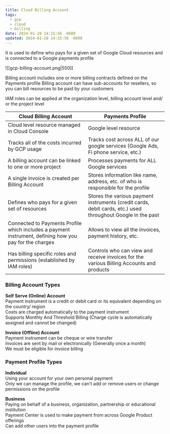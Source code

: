 ```yaml
---
title: Cloud Billing Account
tags:
  - gcp
  - cloud
  - billing
date: 2024-01-28 14:15:56 -0600
updated: 2024-01-28 14:15:56 -0600
---
```


It is used to define who pays for a given set of Google Cloud resources and is connected to a Google payments profile

![[gcp-billing-account.png|550]]

Billing account includes one or more billing contracts defined on the Payments profile
Billing account can have sub-accounts for resellers, so you can bill resources to be paid by your customers

IAM roles can be applied at the organization level, billing account level and/ or the project level

| Cloud Billing Account                                                                                   | Payments Profile                                                                                            |
| ------------------------------------------------------------------------------------------------------- | ----------------------------------------------------------------------------------------------------------- |
| Cloud level resource managed in Cloud Console                                                           | Google level resource                                                                                       |
| Tracks all of the costs incurred by GCP usage                                                           | Tracks cost across ALL of our google services (Google Ads, Fi phone service, etc.)                          |
| A billing account can be linked to one or more project                                                  | Processes payments for ALL Google services                                                                  |
| A single invoice is created per Billing Account                                                         | Stores information like name, address, etc. of who is responsible for the profile                           |
| Defines who pays for a given set of resources                                                           | Stores the various payment instruments (credit cards, debit cards, etc.) used throughout Google in the past |
| Connected to Payments Profile which includes a payment instrument, defining how you pay for the charges | Allows to view all the invoices, payment history, etc.                                                      |
| Has billing specific roles and permissions (established by IAM roles)                                   | Controls who can view and receive invoices for the various Billing Accounts and products                    |

### Billing Account Types

**Self Serve (Online) Account**  
Payment instrument is a credit or debit card or its equivalent depending on the country/ region  
Costs are charged automatically to the payment instrument  
Supports Monthly And Threshold Billing (Charge cycle is automatically assigned and cannot be changed)

**Invoice (Offline) Account**  
Payment instrument can be cheque or wire transfer  
Invoices are sent by mail or electronically (Generally once a month)  
We must be eligible for invoice billing

### Payment Profile Types

**Individual**  
Using your account for your own personal payment  
Only we can manage the profile, we can't add or remove users or change permissions on the profile

**Business**  
Paying on behalf of a business, organization, partnership or educational institution  
Payment Center is used to make payment from across Google Product offerings  
Can add other users into the payment profile
   